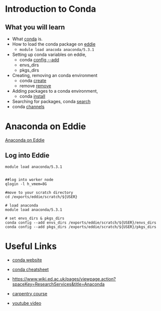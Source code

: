 # Introduction to Conda


## What you will learn

* What [conda](https://docs.conda.io/projects/conda/en/latest/index.html) is.
* How to load the conda package on [eddie](https://www.ed.ac.uk/information-services/research-support/research-computing/ecdf/high-performance-computing)
  - ```module load anacoda anaconda/5.3.1```
* Setting up conda variables on eddie,
  - conda [config --add](https://docs.conda.io/projects/conda/en/latest/commands/config.html)
  - envs_dirs
  - pkgs_dirs
* Creating, removing an conda environment
  - conda [create](https://docs.conda.io/projects/conda/en/latest/commands/create.html)
  - remove [remove](https://docs.conda.io/projects/conda/en/latest/commands/remove.html)
* Adding packages to a conda environment,
  - conda [install](https://docs.conda.io/projects/conda/en/latest/commands/install.html)
* Searching for packages, conda [search](https://docs.conda.io/projects/conda/en/latest/commands/search.html)
* conda [channels](https://docs.conda.io/projects/conda/en/latest/user-guide/concepts/channels.html#:~:text=Conda%20channels%20are%20the%20locations,to%20directories%20containing%20conda%20packages.)


# Anaconda on Eddie

[Anaconda on Eddie](https://www.wiki.ed.ac.uk/pages/viewpage.action?spaceKey=ResearchServices&title=Anaconda)




## Log into Eddie

```
module load anaconda/5.3.1


##log into worker node
qlogin -l h_vmem=8G

#move to your scratch directory
cd /exports/eddie/scratch/${USER}

# load anaconda
module load anaconda/5.3.1

# set envs_dirs & pkgs_dirs
conda config --add envs_dirs /exports/eddie/scratch/${USER}/envs_dirs
conda config --add pkgs_dirs /exports/eddie/scratch/${USER}/pkgs_dirs
```


# Useful Links

* [conda website](https://docs.conda.io/en/latest/)
* [conda cheatsheet](https://docs.conda.io/projects/conda/en/latest/user-guide/cheatsheet.html)
* https://www.wiki.ed.ac.uk/pages/viewpage.action?spaceKey=ResearchServices&title=Anaconda
* [carpentry course](https://carpentries-incubator.github.io/introduction-to-conda-for-data-scientists/)

* [youtube video](https://www.youtube.com/watch?v=23aQdrS58e0&ab_channel=Academind)
